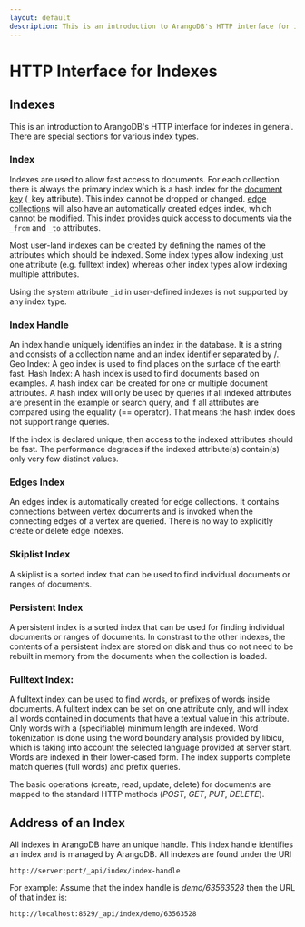 ```yaml
---
layout: default
description: This is an introduction to ArangoDB's HTTP interface for indexes ingeneral
---
```

HTTP Interface for Indexes
==========================

Indexes
-------

This is an introduction to ArangoDB's HTTP interface for indexes in
general. There are special sections for various index types.

### Index

Indexes are used to allow fast access to documents. For each collection there is always the primary index which is a hash index for the
[document key](../appendix-glossary.html#document-key) (_key attribute). This index cannot be dropped or changed.
[edge collections](../appendix-glossary.html#edge-collection) will also have an automatically created edges index, which cannot be modified. This index provides quick access to documents via the `_from` and `_to` attributes.

Most user-land indexes can be created by defining the names of the attributes which should be indexed. Some index types allow indexing just one attribute (e.g. fulltext index) whereas other index types allow indexing multiple attributes.

Using the system attribute `_id` in user-defined indexes is not supported by any index type.

### Index Handle

An index handle uniquely identifies an index in the database. It is a string and consists of a collection name and an index identifier separated by /.
Geo Index: A geo index is used to find places on the surface of the earth fast.
Hash Index: A hash index is used to find documents based on examples. A hash index can be created for one or multiple document attributes.
A hash index will only be used by queries if all indexed attributes are present in the example or search query, and if all attributes are compared using the equality (== operator). That means the hash index does not support range queries.

If the index is declared unique, then access to the indexed attributes should be fast. The performance degrades if the indexed attribute(s) contain(s) only very few distinct values.

### Edges Index

An edges index is automatically created for edge collections. It contains connections between vertex documents and is invoked when the connecting edges of a vertex are queried. There is no way to explicitly create or delete edge indexes.

### Skiplist Index

A skiplist is a sorted index that can be used to find individual documents or ranges of documents.

### Persistent Index

A persistent index is a sorted index that can be used for finding individual documents or ranges of documents.
In constrast to the other indexes, the contents of a persistent index are stored on disk and thus do not need to be rebuilt in memory from the documents when the collection is loaded.

### Fulltext Index:

A fulltext index can be used to find words, or prefixes of words inside documents. A fulltext index can be set on one attribute only, and will index all words contained in documents that have a textual value in this attribute. Only words with a (specifiable) minimum length are indexed. Word tokenization is done using the word boundary analysis provided by libicu, which is taking into account the selected language provided at server start. Words are indexed in their lower-cased form. The index supports complete match queries (full words) and prefix queries.

The basic operations (create, read, update, delete) for documents are mapped to
the standard HTTP methods (*POST*, *GET*, *PUT*, *DELETE*).

Address of an Index
-------------------

All indexes in ArangoDB have an unique handle. This index handle identifies an
index and is managed by ArangoDB. All indexes are found under the URI

    http://server:port/_api/index/index-handle

For example: Assume that the index handle is *demo/63563528* then the URL of
that index is:

    http://localhost:8529/_api/index/demo/63563528
